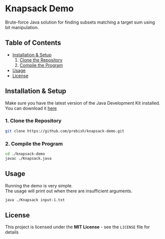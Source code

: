 # Knapsack Demo

Brute-force Java solution for finding subsets matching a target sum using bit manipulation.

## Table of Contents

- [Installation & Setup](#installation--setup)
    1. [Clone the Repository](#1-clone-the-repository)
    2. [Compile the Program](#2-compile-the-program)
- [Usage](#usage)
- [License](#license)

## Installation & Setup

Make sure you have the latest version of the Java Development Kit installed. You can download it [<u>here</u>](https://www.oracle.com/java/technologies/downloads/)

### 1. Clone the Repository
```bash
git clone https://github.com/prebish/knapsack-demo.git
```

### 2. Compile the Program
```bash
cd ./knapsack-demo
javac ./Knapsack.java
```

## Usage

Running the demo is very simple.  
The usage will print out when there are insufficient arguments.

```bash
java ./Knapsack input-1.txt
```

## License

This project is licensed under the **MIT License** - see the `LICENSE` file for details

